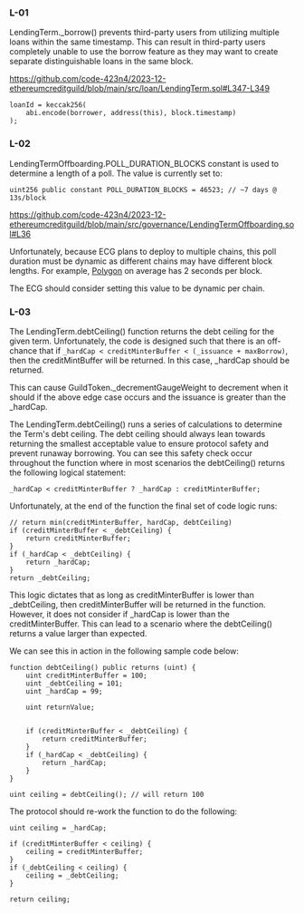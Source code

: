 ### L-01

LendingTerm._borrow() prevents third-party users from utilizing multiple loans within the same timestamp. This can result in third-party users completely unable to use the borrow feature as they may want to create separate distinguishable loans in the same block.

https://github.com/code-423n4/2023-12-ethereumcreditguild/blob/main/src/loan/LendingTerm.sol#L347-L349

```solidity
loanId = keccak256(
    abi.encode(borrower, address(this), block.timestamp)
);
```

### L-02

LendingTermOffboarding.POLL_DURATION_BLOCKS constant is used to determine a length of a poll. The value is currently set to:

```solidity
uint256 public constant POLL_DURATION_BLOCKS = 46523; // ~7 days @ 13s/block
```

https://github.com/code-423n4/2023-12-ethereumcreditguild/blob/main/src/governance/LendingTermOffboarding.sol#L36

Unfortunately, because ECG plans to deploy to multiple chains, this poll duration must be dynamic as different chains may have different block lengths. For example, [Polygon](https://polygonscan.com/chart/blocktime) on average has 2 seconds per block.

The ECG should consider setting this value to be dynamic per chain.

### L-03

The LendingTerm.debtCeiling() function returns the debt ceiling for the given term. Unfortunately, the code is designed such that there is an off-chance that if `_hardCap < creditMinterBuffer < (_issuance + maxBorrow)`, then the creditMintBuffer will be returned. In this case, _hardCap should be returned.

This can cause GuildToken._decrementGaugeWeight to decrement when it should if the above edge case occurs and the issuance is greater than the _hardCap.

The LendingTerm.debtCeiling() runs a series of calculations to determine the Term's debt ceiling. The debt ceiling should always lean towards returning the smallest acceptable value to ensure protocol safety and prevent runaway borrowing. You can see this safety check occur throughout the function where in most scenarios the debtCeiling() returns the following logical statement:

`_hardCap < creditMinterBuffer ? _hardCap : creditMinterBuffer;`


Unfortunately, at the end of the function the final set of code logic runs:

```
// return min(creditMinterBuffer, hardCap, debtCeiling)
if (creditMinterBuffer < _debtCeiling) {
    return creditMinterBuffer;
}
if (_hardCap < _debtCeiling) {
    return _hardCap;
}
return _debtCeiling;
```

This logic dictates that as long as creditMinterBuffer is lower than _debtCeiling, then creditMinterBuffer will be returned in the function. However, it does not consider if _hardCap is lower than the creditMinterBuffer. This can lead to a scenario where the debtCeiling() returns a value larger than expected. 


We can see this in action in the following sample code below:

```solidity
function debtCeiling() public returns (uint) {
    uint creditMinterBuffer = 100;
    uint _debtCeiling = 101;
    uint _hardCap = 99;
    
    uint returnValue;
    
    
    if (creditMinterBuffer < _debtCeiling) {
        return creditMinterBuffer;
    }
    if (_hardCap < _debtCeiling) {
        return _hardCap;
    }
}

uint ceiling = debtCeiling(); // will return 100
```



The protocol should re-work the function to do the following:

```solidity
uint ceiling = _hardCap;

if (creditMinterBuffer < ceiling) {
    ceiling = creditMinterBuffer;
}
if (_debtCeiling < ceiling) {
    ceiling = _debtCeiling;
}

return ceiling;
```
 
 



 